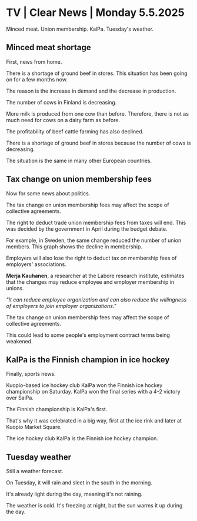 # TV \| Clear News \| Monday 5.5.2025

Minced meat. Union membership. KalPa. Tuesday's weather.

## Minced meat shortage

First, news from home.

There is a shortage of ground beef in stores. This situation has been going on for a few months now.

The reason is the increase in demand and the decrease in production.

The number of cows in Finland is decreasing.

More milk is produced from one cow than before. Therefore, there is not as much need for cows on a dairy farm as before.

The profitability of beef cattle farming has also declined.

There is a shortage of ground beef in stores because the number of cows is decreasing.

The situation is the same in many other European countries.

## Tax change on union membership fees

Now for some news about politics.

The tax change on union membership fees may affect the scope of collective agreements.

The right to deduct trade union membership fees from taxes will end. This was decided by the government in April during the budget debate.

For example, in Sweden, the same change reduced the number of union members. This graph shows the decline in membership.

Employers will also lose the right to deduct tax on membership fees of employers' associations.

**Merja Kauhanen**, a researcher at the Labore research institute, estimates that the changes may reduce employee and employer membership in unions.

*"It can reduce employee organization and can also reduce the willingness of employers to join employer organizations."*

The tax change on union membership fees may affect the scope of collective agreements.

This could lead to some people's employment contract terms being weakened.

## KalPa is the Finnish champion in ice hockey

Finally, sports news.

Kuopio-based ice hockey club KalPa won the Finnish ice hockey championship on Saturday. KalPa won the final series with a 4-2 victory over SaiPa.

The Finnish championship is KalPa's first.

That's why it was celebrated in a big way, first at the ice rink and later at Kuopio Market Square.

The ice hockey club KalPa is the Finnish ice hockey champion.

## Tuesday weather

Still a weather forecast.

On Tuesday, it will rain and sleet in the south in the morning.

It's already light during the day, meaning it's not raining.

The weather is cold. It's freezing at night, but the sun warms it up during the day.

